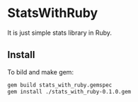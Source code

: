 # StatsWithRuby

It is just simple stats library in Ruby.

## Install

To bild and make gem:

```bash
gem build stats_with_ruby.gemspec
gem install ./stats_with_ruby-0.1.0.gem
